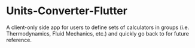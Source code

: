 # Units-Converter-Flutter
A client-only side app for users to define sets of calculators in groups (i.e. Thermodynamics, Fluid Mechanics, etc.) and quickly go back to for future reference. 

